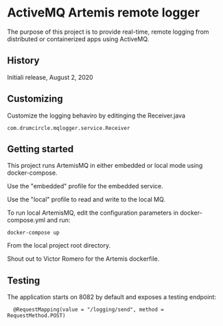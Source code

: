 # ActiveMQ Artemis remote logger

The purpose of this project is to provide real-time, remote logging from distributed or containerized apps using ActiveMQ.

## History

Initiali release, August 2, 2020

## Customizing

Customize the logging behaviro by editinging the Receiver.java

    com.drumcircle.mqlogger.service.Receiver
    
## Getting started
This project runs ArtemisMQ in either embedded or local mode using docker-compose.

Use the "embedded" profile for the embedded service.

Use the "local" profile to read and write to the local MQ.

To run local ArtemisMQ, edit the configuration parameters in docker-compose.yml and run:

    docker-compose up
    
From the local project root directory.

Shout out to Victor Romero for the Artemis dockerfile.

## Testing

The application starts on 8082 by default and exposes a testing endpoint:

      @RequestMapping(value = "/logging/send", method = RequestMethod.POST)